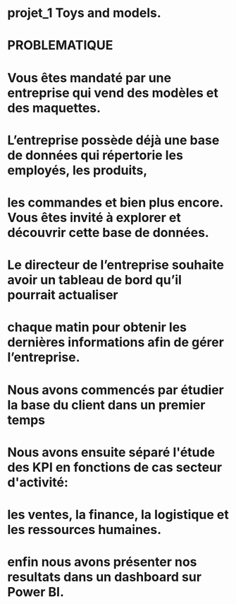 # projet_1 Toys and models. 

# PROBLEMATIQUE
# Vous êtes mandaté par une entreprise qui vend des modèles et des maquettes.
# L’entreprise possède déjà une base de données qui répertorie les employés, les produits, 
# les commandes et bien plus encore. Vous êtes invité à explorer et découvrir cette base de données.
# Le directeur de l’entreprise souhaite avoir un tableau de bord qu’il pourrait actualiser
# chaque matin pour obtenir les dernières informations afin de gérer l’entreprise.


# Nous avons commencés par étudier la base du client dans un premier temps
# Nous avons ensuite séparé l'étude des KPI en fonctions de  cas secteur d'activité:
# les ventes, la finance, la logistique et les ressources humaines.
# enfin nous avons présenter nos resultats dans un dashboard sur Power BI.
 
